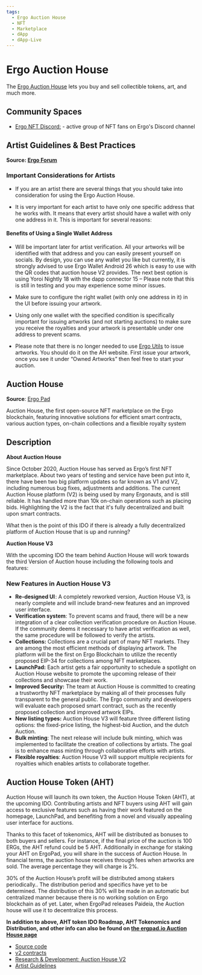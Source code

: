 ```yaml
---
tags:
  - Ergo Auction House
  - NFT
  - Marketplace
  - dApp
  - dApp-Live
---
```


# Ergo Auction House

The [Ergo Auction House](http://ergoauctions.org/#/auction/active) lets you buy and sell collectible tokens, art, and much more.

## Community Spaces

- [Ergo NFT Discord:](https://discord.gg/WsWpvbZwN2) - active group of NFT fans on Ergo's Discord channel

## Artist Guidelines & Best Practices

**Source: [Ergo Forum](https://www.ergoforum.org/t/artist-guideline/2929)**

### Important Considerations for Artists

- If you are an artist there are several things that you should take into consideration for using the Ergo Auction House.

- It is very important for each artist to have only one specific address that he works with. It means that every artist should have a wallet with only one address in it. This is important for several reasons:

#### Benefits of Using a Single Wallet Address

- Will be important later for artist verification.
All your artworks will be identified with that address and you can easily present yourself on socials.
By design, you can use any wallet you like but currently, it is strongly advised to use Ergo Wallet Android 26 which is easy to use with the QR codes that auction house V2 provides. The next best option is using Yoroi Nightly 18 with the dapp connector 15 – Please note that this is still in testing and you may experience some minor issues.

- Make sure to configure the right wallet (with only one address in it) in the UI before issuing your artwork.

- Using only one wallet with the specified condition is specifically important for issuing artworks (and not starting auctions) to make sure you receive the royalties and your artwork is presentable under one address to prevent scams.

- Please note that there is no longer needed to use [Ergo Utils](https://ergoutils.org/) to issue artworks. You should do it on the AH website. First issue your artwork, once you see it under “Owned Artworks” then feel free to start your auction.

## Auction House

**Source**: [Ergo Pad](https://www.ergopad.io/projects/auctionhouse)

Auction House, the first open-source NFT marketplace on the Ergo blockchain, featuring innovative solutions for efficient smart contracts, various auction types, on-chain collections and a flexible royalty system

**Description**
--------

**About Auction House**

Since October 2020, Auction House has served as Ergo’s first NFT marketplace. About two years of testing and service have been put into it, there have been two big platform updates so far known as V1 and V2, including numerous bug fixes, adjustments and additions. The current Auction House platform (V2) is being used by many Ergonauts, and is still reliable. It has handled more than 10k on-chain operations such as placing bids. Highlighting the V2 is the fact that it's fully decentralized and built upon smart contracts.

What then is the point of this IDO if there is already a fully decentralized platform of Auction House that is up and running?

**Auction House V3**

With the upcoming IDO the team behind Auction House will work towards the third Version of Auction house including the following tools and features:

### New Features in Auction House V3

- **Re-designed UI** : A completely reworked version, Auction House V3, is nearly complete and will include brand-new features and an improved user interface.
- **Verification system**: To prevent scams and fraud, there will be a new integration of a clear collection verification procedure on Auction House. If the community deems it necessary to have artist verification as well, the same procedure will be followed to verify the artists.
- **Collections:** Collections are a crucial part of many NFT markets. They are among the most efficient methods of displaying artwork. The platform will be the first on Ergo Blockchain to utilize the recently proposed EIP-34 for collections among NFT marketplaces.
- **LaunchPad:** Each artist gets a fair opportunity to schedule a spotlight on Auction House website to promote the upcoming release of their collections and showcase their work.
- **Improved Security:** The team at Auction House is committed to creating a trustworthy NFT marketplace by making all of their processes fully transparent to the general public. The Ergo community and developers will evaluate each proposed smart contract, such as the recently proposed collection and improved artwork EIPs.
- **New listing types:** Auction House V3 will feature three different listing options: the fixed-price listing, the highest-bid Auction, and the dutch Auction.
- **Bulk minting**: The next release will include bulk minting, which was implemented to facilitate the creation of collections by artists. The goal is to enhance mass minting through collaborative efforts with artists.
- **Flexible royalties**: Auction House V3 will support multiple recipients for royalties which enables artists to collaborate together.

**Auction House Token (AHT)**
-----

Auction House will launch its own token, the Auction House Token (AHT), at the upcoming IDO. Contributing artists and NFT buyers using AHT will gain access to exclusive features such as having their work featured on the homepage, LaunchPad, and benefiting from a novel and visually appealing user interface for auctions.

Thanks to this facet of tokenomics, AHT will be distributed as bonuses to both buyers and sellers. For instance, if the final price of the auction is 100 ERGs, the AHT refund could be 5 AHT. Additionally in exchange for staking your AHT on ErgoPad, you will share in the success of Auction House. In financial terms, the auction house receives through fees when artworks are sold. The average percentage they will charge is 2%.

30% of the Auction House’s profit will be distributed among stakers periodically.. The distribution period and specifics have yet to be determined. The distribution of this 30% will be made in an automatic but centralized manner because there is no working solution on Ergo blockchain as of yet. Later, when ErgoPad releases Paideia, the Auction house will use it to decentralize this process.

**In addition to above,  AHT token IDO Roadmap, AHT Tokenomics and Distribution, and other info can also be found on [the ergpad.io Auction House page](https://www.ergopad.io/projects/auctionhouse)**

- [Source code](https://github.com/anon-real/ErgoAuctionHouse)
- [v2 contracts](https://github.com/ergoplatform/eips/pull/39/files)
- [Research & Development: Auction House V2](https://www.ergoforum.org/t/auction-house-v2/2931)
- [Artist Guidelines](https://www.ergoforum.org/t/artist-guideline/2929)
